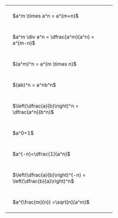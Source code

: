 ---
---

#  
<br>
<style type="text/css">
#T_4e403 th.col_heading {
  text-align: left;
  font-size: 1em;
}
#T_4e403 td {
  text-align: left;
  font-size: 1em;
  padding: 1.5em;
}
#T_4e403_row0_col0, #T_4e403_row1_col0, #T_4e403_row2_col0, #T_4e403_row3_col0, #T_4e403_row4_col0, #T_4e403_row5_col0, #T_4e403_row6_col0, #T_4e403_row7_col0, #T_4e403_row8_col0 {
  width: 300px;
  white-space: pre-wrap;
}
</style>
<table id="T_4e403">
  <thead>
  </thead>
  <tbody>
    <tr>
      <td id="T_4e403_row0_col0" class="data row0 col0" >$a^m \times a^n = a^{m+n}$</td>
    </tr>
    <tr>
      <td id="T_4e403_row1_col0" class="data row1 col0" >$a^m \div a^n = \dfrac{a^m}{a^n} = a^{m-n}$</td>
    </tr>
    <tr>
      <td id="T_4e403_row2_col0" class="data row2 col0" >$(a^m)^n = a^{m \times n}$</td>
    </tr>
    <tr>
      <td id="T_4e403_row3_col0" class="data row3 col0" >$(ab)^n = a^nb^n$</td>
    </tr>
    <tr>
      <td id="T_4e403_row4_col0" class="data row4 col0" >$\left(\dfrac{a}{b}\right)^n = \dfrac{a^n}{b^n}$</td>
    </tr>
    <tr>
      <td id="T_4e403_row5_col0" class="data row5 col0" >$a^0=1$</td>
    </tr>
    <tr>
      <td id="T_4e403_row6_col0" class="data row6 col0" >$a^{-n}=\dfrac{1}{a^n}$</td>
    </tr>
    <tr>
      <td id="T_4e403_row7_col0" class="data row7 col0" >$\left(\dfrac{a}{b}\right)^{-n} = \left(\dfrac{b}{a}\right)^n$</td>
    </tr>
    <tr>
      <td id="T_4e403_row8_col0" class="data row8 col0" >$a^{\frac{m}{n}} =\sqrt[n]{a^m}$</td>
    </tr>
  </tbody>
</table>

